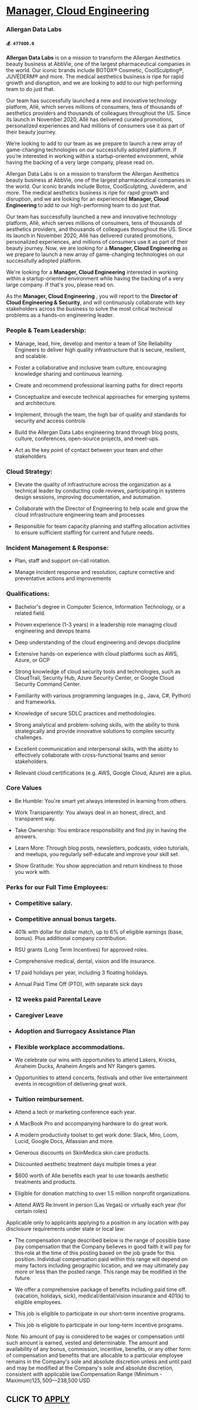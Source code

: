 # [Manager, Cloud Engineering](https://www.remotewlb.com/apply/manager-cloud-engineering-62854)  
### Allergan Data Labs  
#### `💰 477000.0`  

**Allergan Data Labs** is on a mission to transform the Allergan Aesthetics beauty business at AbbVie, one of the largest pharmaceutical companies in the world. Our iconic brands include BOTOX® Cosmetic, CoolSculpting®, JUVÉDERM® and more. The medical aesthetics business is ripe for rapid growth and disruption, and we are looking to add to our high performing team to do just that.

Our team has successfully launched a new and innovative technology platform, Allē, which serves millions of consumers, tens of thousands of aesthetics providers and thousands of colleagues throughout the US. Since its launch in November 2020, Allē has delivered curated promotions, personalized experiences and had millions of consumers use it as part of their beauty journey.

We’re looking to add to our team as we prepare to launch a new array of game-changing technologies on our successfully adopted platform. If you’re interested in working within a startup-oriented environment, while having the backing of a very large company, please read on.

Allergan Data Labs is on a mission to transform the Allergan Aesthetics beauty business at AbbVie, one of the largest pharmaceutical companies in the world. Our iconic brands include Botox, CoolSculpting, Juvéderm, and more. The medical aesthetics business is ripe for rapid growth and disruption, and we are looking for an experienced **Manager, Cloud Engineering** to add to our high-performing team to do just that.

Our team has successfully launched a new and innovative technology platform, Allē, which serves millions of consumers, tens of thousands of aesthetics providers, and thousands of colleagues throughout the US. Since its launch in November 2020, Allē has delivered curated promotions, personalized experiences, and millions of consumers use it as part of their beauty journey. Now, we are looking for a **Manager, Cloud Engineering** as we prepare to launch a new array of game-changing technologies on our successfully adopted platform.

We're looking for a **Manager, Cloud Engineering** interested in working within a startup-oriented environment while having the backing of a very large company. If that's you, please read on.

As the **Manager, Cloud Engineering** , you will report to the **Director of Cloud Engineering & Security**, and will continuously collaborate with key stakeholders across the business to solve the most critical technical problems as a hands-on engineering leader.

### People & Team Leadership:

  * Manage, lead, hire, develop and mentor a team of Site Reliability Engineers to deliver high quality infrastructure that is secure, resilient, and scalable.

  * Foster a collaborative and inclusive team culture, encouraging knowledge sharing and continuous learning.

  * Create and recommend professional learning paths for direct reports

  * Conceptualize and execute technical approaches for emerging systems and architecture.

  * Implement, through the team, the high bar of quality and standards for security and access controls

  * Build the Allergan Data Labs engineering brand through blog posts, culture, conferences, open-source projects, and meet-ups.

  * Act as the key point of contact between your team and other stakeholders

### Cloud Strategy:

  * Elevate the quality of infrastructure across the organization as a technical leader by conducting code reviews, participating in systems design sessions, improving documentation, and automation.

  * Collaborate with the Director of Engineering to help scale and grow the cloud infrastructure engineering team and processes

  * Responsible for team capacity planning and staffing allocation activities to ensure sufficient staffing for current and future needs.

### Incident Management & Response:

  * Plan, staff and support on-call rotation.

  * Manage incident response and resolution, capture corrective and preventative actions and improvements

### Qualifications:

  * Bachelor's degree in Computer Science, Information Technology, or a related field. 

  * Proven experience (1-3 years) in a leadership role managing cloud engineering and devops teams

  * Deep understanding of the cloud engineering and devops discipline

  * Extensive hands-on experience with cloud platforms such as AWS, Azure, or GCP

  * Strong knowledge of cloud security tools and technologies, such as CloudTrail, Security Hub, Azure Security Center, or Google Cloud Security Command Center. 

  * Familiarity with various programming languages (e.g., Java, C#, Python) and frameworks. 

  * Knowledge of secure SDLC practices and methodologies. 

  * Strong analytical and problem-solving skills, with the ability to think strategically and provide innovative solutions to complex security challenges. 

  * Excellent communication and interpersonal skills, with the ability to effectively collaborate with cross-functional teams and senior stakeholders. 

  * Relevant cloud certifications (e.g. AWS, Google Cloud, Azure) are a plus. 

### Core Values

  * Be Humble: You're smart yet always interested in learning from others.

  * Work Transparently: You always deal in an honest, direct, and transparent way.

  * Take Ownership: You embrace responsibility and find joy in having the answers.

  * Learn More: Through blog posts, newsletters, podcasts, video tutorials, and meetups, you regularly self-educate and improve your skill set.

  * Show Gratitude: You show appreciation and return kindness to those you work with.

### **Perks for our Full Time Employees:**

  * ### Competitive salary.

  * ### Competitive annual bonus targets.

  * 401k with dollar for dollar match, up to 6% of eligible earnings (base, bonus). Plus additional company contribution.

  * RSU grants (Long Term Incentives) for approved roles.

  * Comprehensive medical, dental, vision and life insurance.

  * 17 paid holidays per year, including 3 floating holidays.

  * Annual Paid Time Off (PTO), with separate sick days

  * ### 12 weeks paid Parental Leave

  * ### Caregiver Leave

  * ### Adoption and Surrogacy Assistance Plan

  * ### Flexible workplace accommodations.

  * We celebrate our wins with opportunities to attend Lakers, Knicks, Anaheim Ducks, Anaheim Angels and NY Rangers games.

  * Opportunities to attend concerts, festivals and other live entertainment events in recognition of delivering great work.

  * ### Tuition reimbursement.

  * Attend a tech or marketing conference each year.

  * A MacBook Pro and accompanying hardware to do great work.

  * A modern productivity toolset to get work done: Slack, Miro, Loom, Lucid, Google Docs, Atlassian and more.

  * Generous discounts on SkinMedica skin care products.

  * Discounted aesthetic treatment days multiple times a year.

  * $600 worth of Alle benefits each year to use towards aesthetic treatments and products.

  * Eligible for donation matching to over 1.5 million nonprofit organizations.

  * Attend AWS Re:Invent in person (Las Vegas) or virtually each year (for certain roles)

Applicable only to applicants applying to a position in any location with pay disclosure requirements under state or local law:  
  

  * The compensation range described below is the range of possible base pay compensation that the Company believes in good faith it will pay for this role at the time of this posting based on the job grade for this position. Individual compensation paid within this range will depend on many factors including geographic location, and we may ultimately pay more or less than the posted range. This range may be modified in the future.  
  

  * We offer a comprehensive package of benefits including paid time off. (vacation, holidays, sick), medical/dental/vision insurance and 401(k) to eligible employees.  
  

  * This job is eligible to participate in our short-term incentive programs.  
  

  * This job is eligible to participate in our long-term incentive programs.

  
Note: No amount of pay is considered to be wages or compensation until such amount is earned, vested and determinable. The amount and availability of any bonus, commission, incentive, benefits, or any other form of compensation and benefits that are allocable to a particular employee remains in the Company's sole and absolute discretion unless and until paid and may be modified at the Company's sole and absolute discretion, consistent with applicable law.Compensation Range (Minimum - Maximum)$125,500—$238,500 USD  
## CLICK TO [APPLY](https://www.remotewlb.com/apply/manager-cloud-engineering-62854)

